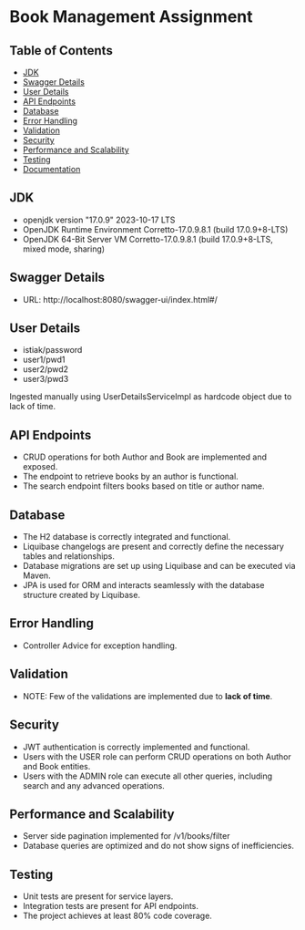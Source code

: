 # Book Management Assignment

## Table of Contents

- [JDK](#jdk)
- [Swagger Details](#swagger-details)
- [User Details](#user-details)
- [API Endpoints](#api-endpoints)
- [Database](#database)
- [Error Handling](#error-handling)
- [Validation](#validation)
- [Security](#security)
- [Performance and Scalability](#performance-and-scalability)
- [Testing](#testing)
- [Documentation](#documentation)

## JDK

- openjdk version "17.0.9" 2023-10-17 LTS
- OpenJDK Runtime Environment Corretto-17.0.9.8.1 (build 17.0.9+8-LTS)
- OpenJDK 64-Bit Server VM Corretto-17.0.9.8.1 (build 17.0.9+8-LTS, mixed mode, sharing)

## Swagger Details

- URL: http://localhost:8080/swagger-ui/index.html#/

## User Details

- istiak/password
- user1/pwd1
- user2/pwd2
- user3/pwd3

Ingested manually using UserDetailsServiceImpl as hardcode object due to lack of time.

## API Endpoints

- CRUD operations for both Author and Book are implemented and exposed.
- The endpoint to retrieve books by an author is functional.
- The search endpoint filters books based on title or author name.

## Database

- The H2 database is correctly integrated and functional.
- Liquibase changelogs are present and correctly define the necessary tables and relationships.
- Database migrations are set up using Liquibase and can be executed via Maven.
- JPA is used for ORM and interacts seamlessly with the database structure created by Liquibase.

## Error Handling

- Controller Advice for exception handling.

## Validation

* NOTE: Few of the validations are implemented due to **lack of time**.

## Security

- JWT authentication is correctly implemented and functional.
- Users with the USER role can perform CRUD operations on both Author and Book entities.
- Users with the ADMIN role can execute all other queries, including search and any advanced operations.

## Performance and Scalability

- Server side pagination implemented for /v1/books/filter
- Database queries are optimized and do not show signs of inefficiencies.

## Testing

- Unit tests are present for service layers.
- Integration tests are present for API endpoints.
- The project achieves at least 80% code coverage.
